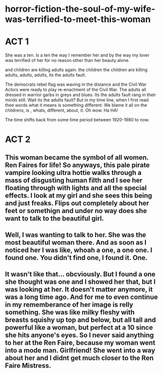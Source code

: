 # horror-fiction-the-soul-of-my-wife-was-terrified-to-meet-this-woman

# ACT 1

She was a ten. Is a ten the way I remember her and by the way my lover was terrified of her for no reason other than her beauty alone.

and children are killing adults again. the children the children are killing adults, adults, adults, its the adults fault.

The democrats rebel flag was waving in the distance and the Civil War Actors were ready to play re-enactment of the Civil War. The adults all dressed in warrior garbs in greys and blues. Its the adults fault rang in their minds still. Wait its the adults fault? But in my time line, when I first read thee words what it means is something different. We blame it all on the childrens, is , whats, different, about, it. Oh wow. Ha HA!

The time shifts back from some time period between 1920-1980 to now.

# ACT 2
## This woman became the symbol of all women. Ren Faires for life! So anyways, this pale pirate vampire looking ultra hottie walks through a mass of disgusting human filth and I see her floating through with lights and all the special effects. I look at my girl and she sees this being and just freaks. Flips out completely about her feet or somethign and under no way does she want to talk to the beautiful girl.

## Well, I was wanting to talk to her. She was the most beautiful woman there. And as soon as I noticed her I was like, whoah a one, a one one. I found one. You didn't find one, I found it. One.
## It wasn't like that... obcviously. But I found a one she thought was one and I showed her that, but I was looking at her. It doesn't matter anymore, it was a long time ago. And for me to even continue in my rememberance of her image is relly something. She was like milky fleshy with breasts squishy up top and below, but all tall and powerful like a woman, but perfect at a 10 since she hits anyone's eyes. So I never said anything to her at the Ren Faire, because my woman went into a mode man. Girlfriend! She went into a way about her and I didnt get much closer to the Ren Faire Mistress.

